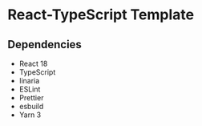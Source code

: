 # React-TypeScript Template

## Dependencies

- React 18
- TypeScript
- linaria
- ESLint
- Prettier
- esbuild
- Yarn 3
